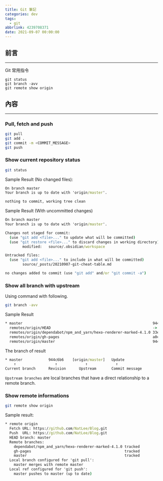```yaml
---
title: Git 筆記
categories: dev
tags:
  - git
abbrlink: 4239708371
date: 2021-09-07 00:00:00
---
```


## 前言
----------

Git 常用指令

```
git status
git branch -avv
git remote show origin
```


<!--more-->

## 內容
----------

### Pull, fetch and push 

```bash
git pull
git add .
git commit -m <COMMIT_MESSAGE>
git push
```

### Show current repository status
```bash
git status
```

Sample Result (No changed files):

```cmd
On branch master
Your branch is up to date with 'origin/master'.

nothing to commit, working tree clean 
```

Sample Result (With uncommitted changes)

```cmd
On branch master
Your branch is up to date with 'origin/master'.

Changes not staged for commit:
  (use "git add <file>..." to update what will be committed)
  (use "git restore <file>..." to discard changes in working directory)
        modified:   source/.obsidian/workspace

Untracked files:
  (use "git add <file>..." to include in what will be committed)
        source/_posts/20210907-git-cheat-table.md

no changes added to commit (use "git add" and/or "git commit -a")
```

### Show all branch with upstream
Using command with following.

```bash
git branch -avv
```   

Sample Result

```cmd
* master                                                            944c6b6 [origin/master] Update
  remotes/origin/HEAD                                               -> origin/master
  remotes/origin/dependabot/npm_and_yarn/hexo-renderer-marked-4.1.0 33e72a0 Bump hexo-renderer-marked from 4.0.0 to 4.1.0
  remotes/origin/gh-pages                                           a0c1163 Deploy NatLee/Blog to github.com/NatLee/Blog.git:gh-pages
  remotes/origin/master                                             944c6b6 Update
```

The branch of result

```cmd
* master            944c6b6    [origin/master]   Update
    ↑                  ↑             ↑             ↑
Current branch      Revision      Upstream       Commit message
```

`Upstream branches` are local branches that have a direct relationship to a remote branch.


### Show remote informations

```bash
git remote show origin
```

Sample result:

```cmd
* remote origin
  Fetch URL: https://github.com/NatLee/Blog.git
  Push  URL: https://github.com/NatLee/Blog.git
  HEAD branch: master
  Remote branches:
    dependabot/npm_and_yarn/hexo-renderer-marked-4.1.0 tracked
    gh-pages                                           tracked
    master                                             tracked
  Local branch configured for 'git pull':
    master merges with remote master
  Local ref configured for 'git push':
    master pushes to master (up to date)
```


